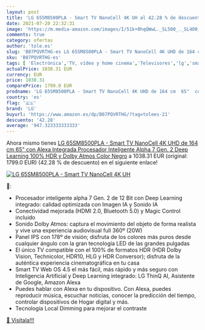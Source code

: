 ```yaml
---
layout: post
title: 'LG 65SM8500PLA - Smart TV NanoCell 4K UH al 42.28 % de descuento'
date: 2021-07-20 22:32:31
image: 'https://m.media-amazon.com/images/I/51k+0hqQWwL._SL500_._SL400_.jpg'
comments: true
category: ofertas
author: 'tole.es'
slug: 'B07PQVRTHG-es LG 65SM8500PLA - Smart TV NanoCell 4K UHD de 164 cm 65"...'
sku: 'B07PQVRTHG-es'
tags: [ 'Electrónica','TV, vídeo y home cinema','Televisores','lg','smart','tv', ]
actualPrice: 1038.31 EUR
currency: EUR
price: 1038.31
comparePrice: 1799.0 EUR
prodname: 'LG 65SM8500PLA - Smart TV NanoCell 4K UHD de 164 cm  65"  con Alexa Integrada  Procesador Inteligente Alpha 7 Gen. 2  Deep Learning  100% HDR y Dolby Atmos  Color Negro'
country: 'es'
flag: '🇪🇸'
brand: 'LG'
buyurl: 'https://www.amazon.es/dp/B07PQVRTHG/?tag=tolees-21'
descuento: '42.28'
average: '947.323333333333'
---
```


Ahora mismo tienes [LG 65SM8500PLA - Smart TV NanoCell 4K UHD de 164 cm  65"  con Alexa Integrada  Procesador Inteligente Alpha 7 Gen. 2  Deep Learning  100% HDR y Dolby Atmos  Color Negro](https://www.amazon.es/dp/B07PQVRTHG/?tag=tolees-21) a 1038.31 EUR (original: 1799.0 EUR) (42.28 %  de descuento) en el siguiente enlace!

[![LG 65SM8500PLA - Smart TV NanoCell 4K UH](https://m.media-amazon.com/images/I/51k+0hqQWwL._SL500_._SL400_.jpg)](https://www.amazon.es/dp/B07PQVRTHG/?tag=tolees-21)

🔎:

- Procesador inteligente alpha 7 Gen. 2 de 12 Bit con Deep Learning integrado: calidad optimizada con Imagen IA y Sonido IA
- Conectividad mejorada (HDMI 2.0, Bluetooth 5.0) y Magic Control incluido
- Sonido Dolby Atmos: captura el movimiento del objeto de forma realista y vive una experiencia audiovisual full 360º (20W)
- Panel IPS con 178º de visión; disfruta de los colores más puros desde cualquier ángulo con la gran tecnología LED de las grandes pulgadas
- El único TV compatible con el 100% de formatos HDR (HDR Dolby Vision, Technicolor, HDR10, HLG y HDR Conversor); disfruta de la auténtica experiencia cinematográfica en tu casa
- Smart TV Web OS 4.5 el más fácil, más rápido y más seguro con Inteligencia Artificial y Deep Learning integrado: LG ThinQ AI, Asistente de Google, Amazon Alexa
- Puedes hablar con Alexa en tu dispositivo. Con Alexa, puedes reproducir música, escuchar noticias, conocer la predicción del tiempo, controlar dispositivos de Hogar digital y más.
- Tecnología Local Dimming para mejorar el contraste

[🛒 Visítala!!!](https://www.amazon.es/dp/B07PQVRTHG/?tag=tolees-21)
